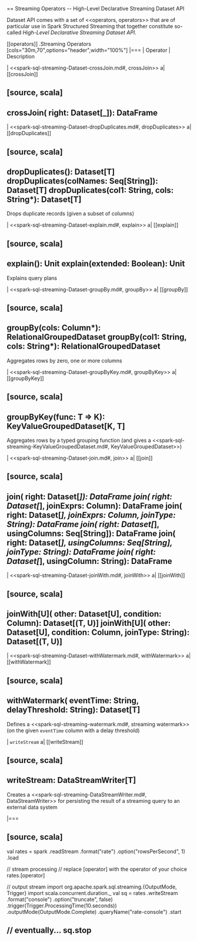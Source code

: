 == Streaming Operators -- High-Level Declarative Streaming Dataset API

Dataset API comes with a set of <<operators, operators>> that are of particular use in Spark Structured Streaming that together constitute so-called *High-Level Declarative Streaming Dataset API*.

[[operators]]
.Streaming Operators
[cols="30m,70",options="header",width="100%"]
|===
| Operator
| Description

| <<spark-sql-streaming-Dataset-crossJoin.md#, crossJoin>>
a| [[crossJoin]]

[source, scala]
----
crossJoin(
  right: Dataset[_]): DataFrame
----

| <<spark-sql-streaming-Dataset-dropDuplicates.md#, dropDuplicates>>
a| [[dropDuplicates]]

[source, scala]
----
dropDuplicates(): Dataset[T]
dropDuplicates(colNames: Seq[String]): Dataset[T]
dropDuplicates(col1: String, cols: String*): Dataset[T]
----

Drops duplicate records (given a subset of columns)

| <<spark-sql-streaming-Dataset-explain.md#, explain>>
a| [[explain]]

[source, scala]
----
explain(): Unit
explain(extended: Boolean): Unit
----

Explains query plans

| <<spark-sql-streaming-Dataset-groupBy.md#, groupBy>>
a| [[groupBy]]

[source, scala]
----
groupBy(cols: Column*): RelationalGroupedDataset
groupBy(col1: String, cols: String*): RelationalGroupedDataset
----

Aggregates rows by zero, one or more columns

| <<spark-sql-streaming-Dataset-groupByKey.md#, groupByKey>>
a| [[groupByKey]]

[source, scala]
----
groupByKey(func: T => K): KeyValueGroupedDataset[K, T]
----

Aggregates rows by a typed grouping function (and gives a <<spark-sql-streaming-KeyValueGroupedDataset.md#, KeyValueGroupedDataset>>)

| <<spark-sql-streaming-Dataset-join.md#, join>>
a| [[join]]

[source, scala]
----
join(
  right: Dataset[_]): DataFrame
join(
  right: Dataset[_],
  joinExprs: Column): DataFrame
join(
  right: Dataset[_],
  joinExprs: Column,
  joinType: String): DataFrame
join(
  right: Dataset[_],
  usingColumns: Seq[String]): DataFrame
join(
  right: Dataset[_],
  usingColumns: Seq[String],
  joinType: String): DataFrame
join(
  right: Dataset[_],
  usingColumn: String): DataFrame
----

| <<spark-sql-streaming-Dataset-joinWith.md#, joinWith>>
a| [[joinWith]]

[source, scala]
----
joinWith[U](
  other: Dataset[U],
  condition: Column): Dataset[(T, U)]
joinWith[U](
  other: Dataset[U],
  condition: Column,
  joinType: String): Dataset[(T, U)]
----

| <<spark-sql-streaming-Dataset-withWatermark.md#, withWatermark>>
a| [[withWatermark]]

[source, scala]
----
withWatermark(
  eventTime: String,
  delayThreshold: String): Dataset[T]
----

Defines a <<spark-sql-streaming-watermark.md#, streaming watermark>> (on the given `eventTime` column with a delay threshold)

| `writeStream`
a| [[writeStream]]

[source, scala]
----
writeStream: DataStreamWriter[T]
----

Creates a <<spark-sql-streaming-DataStreamWriter.md#, DataStreamWriter>> for persisting the result of a streaming query to an external data system

|===

[source, scala]
----
val rates = spark
  .readStream
  .format("rate")
  .option("rowsPerSecond", 1)
  .load

// stream processing
// replace [operator] with the operator of your choice
rates.[operator]

// output stream
import org.apache.spark.sql.streaming.{OutputMode, Trigger}
import scala.concurrent.duration._
val sq = rates
  .writeStream
  .format("console")
  .option("truncate", false)
  .trigger(Trigger.ProcessingTime(10.seconds))
  .outputMode(OutputMode.Complete)
  .queryName("rate-console")
  .start

// eventually...
sq.stop
----
